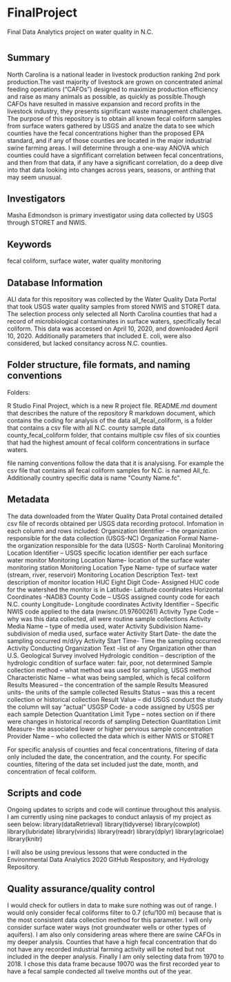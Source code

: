 # FinalProject
Final Data Analytics project on water quality in N.C.

# <Analysis of Fecal Coliform Concentrations within North Carolina Surface Waters>

## Summary

North Carolina is a national leader in livestock production ranking 2nd pork production.The vast majority of livestock are grown on concentrated animal feeding operations (“CAFOs”) designed to maximize production efficiency and raise as many animals as possible, as quickly as possible.Though CAFOs have resulted in massive expansion and record profits in the livestock industry, they presents significant waste management challenges. The purpose of this repository is to obtain all known fecal coliform samples from surface waters gathered by USGS and analze the data to see which counties have the fecal concentrations higher than the proposed EPA standard, and if any of those counties are located in the major industrial swine farming areas. I will determine through a one-way ANOVA which counties could have a signfificant correlation between fecal concentrations, and then from that data, if any have a significant correlation, do a deep dive into that data looking into changes across years, seasons, or anthing that may seem unusual.

## Investigators

Masha Edmondson is primary investigator using data collected by USGS through STORET and NWIS.

## Keywords

fecal coliform, surface water, water quality monitoring

## Database Information

ALl data for this repository was collected by the Water Quality Data Portal that took USGS water quality samples from stored NWIS and STORET data. The selection process only selected all North Carolina counties that had a record of microbiological contaminates in surface waters, specifically fecal coliform. This data was accessed on April 10, 2020, and downloaded April 10, 2020. Additionally parameters that included E. coli, were also considered, but lacked consitancy across N.C. counties.

## Folder structure, file formats, and naming conventions 

Folders:

R Studio Final Project, which is a new R project file.
README.md doument that describes the nature of the repository 
R markdown document, which contains the coding for analysis of the data
all_fecal_coliform, is a folder that contains a csv file with all N.C. county sample data
county_fecal_coliform folder, that contains multiple csv files of six counties that had the highest amount of fecal coliform concentrations in surface waters.

file naming conventions follow the data that it is analysisng. For example the csv file that contains all fecal coliform samples for N.C. is named All_fc. Additionally country specific data is name "County Name.fc".


## Metadata

The data downloaded from the Water Quality Data Protal contained detailed csv file of records obtained per USGS data recording protocol. Infomation in each column and rows included:
Organization Identifier – the organization responsible for the data collection (USGS-NC)
Organization Formal Name- the organization responsible for the data (USGS- North Carolina)
Monitoring Location Identifier – USGS specific location identifier per each surface water monitor 
Monitoring Location Name- location of the surface water monitoring station
Monitoring Location Type Name- type of surface water (stream, river, reservoir)
Monitoring Location Description Text- text description of monitor location
HUC Eight Digit Code- Assigned HUC code for the watershed the monitor is in
Latitude-  Latitude coordinates
Horizontal Coordinates -NAD83
County Code – USGS assigned county code for each N.C. county
Longitude- Longitude coordinates
Activity Identifier – Specific NWIS code applied to the data (nwisnc.01.97600261)
Activity Type Code – why was this data collected, all were routine sample collections
Activity Media Name – type of media used, water
Activity Subdivision Name- subdivision of media used, surface water
Activity Start Date- the date the sampling occurred m/d/yy
Activity Start Time- Time the sampling occurred
Activity Conducting Organization Text -list of any Organization other than U.S. Geological Survey involved
Hydrologic condition – description of the hydrologic condition of surface water: fair, poor, not determined
Sample collection method – what method was used for sampling, USGS method
Characteristic Name – what was being sampled, which is fecal  coliform
Results Measured – the concentration of the sample
Results Measured units- the units of the sample collected
Results Status – was this a recent collection or historical collection
Result Value – did USGS conduct the study the column will say “actual”
USGSP Code- a code assigned by USGS per each sample
Detection Quantitation Limit Type – notes section on if there were changes in historical records of sampling
Detection Quantitation Limit Measure- the associated lower or higher pervious sample concentration
Provider Name – who collected the data which is either NWIS or STORET


For specific analysis of counties and fecal concentrations, filtering of data only included the date, the concentration, and the county. For specific counties, filtering of the data set included just the date, month, and concentration of fecal coliform. 

## Scripts and code
Ongoing updates to scripts and code will continue throughout this analysis.
I am currently using nine packages to conduct anlaysis of my project as seen below: 
library(dataRetrieval)
library(tidyverse)
library(cowplot)
library(lubridate)
library(viridis)
library(readr)
library(dplyr)
library(agricolae)
library(knitr)

I will also be using previous lessons that were conducted in the Environmental Data Analytics 2020 GitHub Respository, and Hydrology Repository.

## Quality assurance/quality control
I would check for outliers in data to make sure nothing was out of range. I would only consider fecal coliforms filter to 0.7 (cfu/100 ml) because that is the most consistent data collection method for this parameter. I will only consider surface water ways (not groundwater wells or other types of aquifers). I am also only considering areas where there are swine CAFOs in my deeper analysis. Counties that have a high fecal concentration that do not have any recorded industrial farming activity will be noted but not included in the deeper analysis. Finally I am only selecting data from 1970 to 2018. I chose this data frame because 19070 was the first recorded year to have a fecal sample condected all twelve months out of the year.